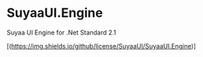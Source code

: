 # SuyaaUI.Engine
Suyaa UI Engine for .Net Standard 2.1

[(https://img.shields.io/github/license/SuyaaUI/SuyaaUI.Engine)]
